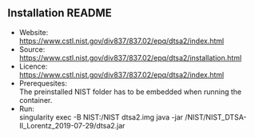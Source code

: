 ## Installation README

* Website:  
            https://www.cstl.nist.gov/div837/837.02/epq/dtsa2/index.html
* Source:   
            https://www.cstl.nist.gov/div837/837.02/epq/dtsa2/installation.html
* Licence:  
            https://www.cstl.nist.gov/div837/837.02/epq/dtsa2/index.html
* Prerequesites:     
            The preinstalled NIST folder has to be embedded when running the container.
* Run:      
            singularity exec -B NIST:/NIST dtsa2.img java -jar /NIST/NIST_DTSA-II_Lorentz_2019-07-29/dtsa2.jar
